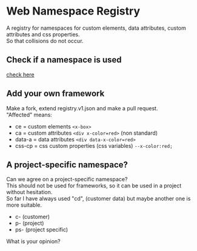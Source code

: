 # Web Namespace Registry
A registry for namespaces for custom elements, data attributes, custom attributes and css properties.   
So that collisions do not occur.

## Check if a namespace is used
[check here](
  https://rawcdn.githack.com/nuxodin/web-namespace-registry/f6300da1ad4ad93397a5b0961a21d68894ba274f/web/index.html
)

## Add your own framework
Make a fork, extend registry.v1.json and make a pull request.  
"Affected" means:
- ce = custom elements `<x-box>`
- ca = custom attributes `<div x-color=red>` (non standard)
- data-a = data attributes `<div data-x-color=red>`
- css-cp = css custom properties (css variables) `--x-color:red;` 

## A project-specific namespace?
Can we agree on a project-specific namespace?  
This should not be used for frameworks, so it can be used in a project without hesitation.  
So far I have always used "cd", (customer data) but maybe another one is more suitable.  

- c- (customer)
- p- (project)
- ps- (project specific)  

What is your opinion?
